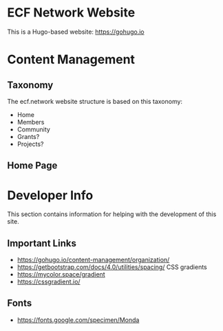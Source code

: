 # ECF Network Website

This is a Hugo-based website: https://gohugo.io


# Content Management

## Taxonomy

The ecf.network website structure is based on this taxonomy:

* Home
* Members
* Community
* Grants?
* Projects?
  
## Home Page



# Developer Info

This section contains information for helping with the development of this site.

## Important Links

* https://gohugo.io/content-management/organization/
* https://getbootstrap.com/docs/4.0/utilities/spacing/
CSS gradients
* https://mycolor.space/gradient
* https://cssgradient.io/


## Fonts

* https://fonts.google.com/specimen/Monda


